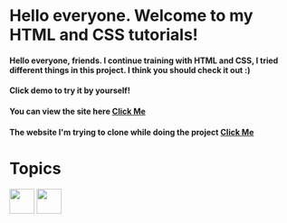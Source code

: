# Hello everyone. Welcome to my HTML and CSS tutorials!
#### Hello everyone, friends. I continue training with HTML and CSS, I tried different things in this project. I think you should check it out :)

#### Click demo to try it by yourself!

#### You can view the site here [Click Me](https://html-and-css-training-7.netlify.app/)

#### The website I'm trying to clone while doing the project [Click Me](https://www.youtube.com/watch?v=9nywQdjKnJI&t=131s)
# Topics
<p align='left'>
<img src="https://raw.githubusercontent.com/rahulbanerjee26/githubAboutMeGenerator/main/icons/html.svg" width="44px" align="center"> 
<img width ='44px' align='center' src ='https://raw.githubusercontent.com/rahulbanerjee26/githubAboutMeGenerator/main/icons/css.svg'>
</p>
